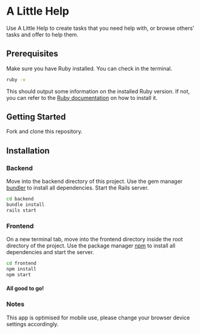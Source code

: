 # A Little Help

Use A Little Help to create tasks that you need help with, or browse others' tasks and offer to help them.

## Prerequisites

Make sure you have Ruby installed. You can check in the terminal.

```bash
ruby -v
```

This should output some information on the installed Ruby version.
If not, you can refer to the [Ruby documentation](https://www.ruby-lang.org/en/documentation/installation/) on how to install it.

## Getting Started

Fork and clone this repository.

## Installation

### Backend

Move into the backend directory of this project.
Use the gem manager [bundler](https://bundler.io/v2.0/guides/rails.html) to install all dependencies. Start the Rails server.

```bash
cd backend
bundle install
rails start
```

### Frontend

On a new terminal tab, move into the frontend directory inside the root directory of the project. Use the package manager [npm](https://www.npmjs.com/) to install all dependencies and start the server.

```bash
cd frontend
npm install
npm start
```
#### All good to go!

### Notes

This app is optimised for mobile use, please change your browser device settings accordingly.
